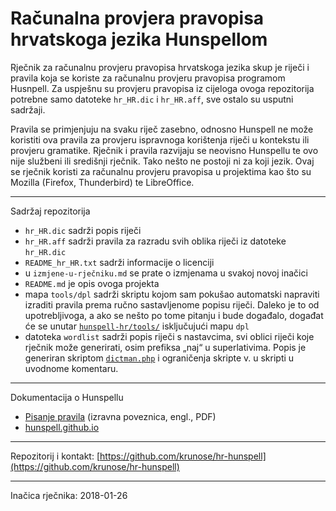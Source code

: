 # Računalna provjera pravopisa hrvatskoga jezika Hunspellom


Rječnik za računalnu provjeru pravopisa hrvatskoga jezika skup je riječi i pravila koja se koriste za računalnu provjeru pravopisa programom Husnpell. Za uspješnu su provjeru pravopisa iz cijeloga ovoga repozitorija potrebne samo datoteke `hr_HR.dic` i `hr_HR.aff`, sve ostalo su usputni sadržaji.

Pravila se primjenjuju na svaku riječ zasebno, odnosno Hunspell ne može koristiti ova pravila za provjeru ispravnoga korištenja riječi u kontekstu ili provjeru gramatike. Rječnik i pravila razvijaju se neovisno Hunspellu te ovo nije službeni ili središnji rječnik. Tako nešto ne postoji ni za koji jezik. Ovaj se rječnik koristi za računalnu provjeru pravopisa u projektima kao što su Mozilla (Firefox, Thunderbird) te LibreOffice.

---

Sadržaj repozitorija

- `hr_HR.dic` sadrži popis riječi
- `hr_HR.aff` sadrži pravila za razradu svih oblika riječi iz datoteke `hr_HR.dic`
- `README_hr_HR.txt` sadrži informacije o licenciji
- u `izmjene-u-rječniku.md` se prate o izmjenama u svakoj novoj inačici
- `README.md` je opis ovoga projekta
- mapa `tools/dpl` sadrži skriptu kojom sam pokušao automatski napraviti izraditi pravila prema ručno sastavljenome popisu riječi. Daleko je to od upotrebljivoga, a ako se nešto po tome pitanju i bude događalo, događat će se unutar [`hunspell-hr/tools/`](https://github.com/krunose/hr-hunspell/tree/master/tools) isključujući mapu `dpl`
- datoteka `wordlist` sadrži popis riječi s nastavcima, svi oblici riječi koje rječnik može generirati, osim prefiksa „naj“ u superlativima. Popis je generiran skriptom [`dictman.php`](https://github.com/krunose/hr-hunspell/tree/master/tools) i ograničenja skripte v. u skripti u uvodnome komentaru.

---

Dokumentacija o Hunspellu

- [Pisanje pravila](https://sourceforge.net/projects/hunspell/files/Hunspell/Documentation/hunspell4.pdf/download) (izravna poveznica, engl., PDF)
- [hunspell.github.io](http://hunspell.github.io/)


---

Repozitorij i kontakt: [https://github.com/krunose/hr-hunspell](https://github.com/krunose/hr-hunspell)

---

Inačica rječnika: 2018-01-26
